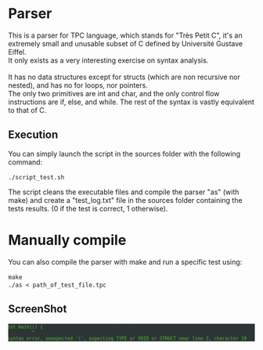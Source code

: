 # Parser
This is a parser for TPC language, which stands for "Très Petit C", it's an extremely small and unusable subset of C defined by Université Gustave Eiffel.<br/>
It only exists as a very interesting exercise on syntax analysis.<br/><br/>
It has no data structures except for structs (which are non recursive nor nested), and has no for loops, nor pointers.<br/> The only two primitives are int and char, and the only control flow instructions are if, else, and while. The rest of the syntax is vastly equivalent to that of C.

## Execution
You can simply launch the script in the sources folder with the following command:
```
./script_test.sh 
```
The script cleans the executable files and compile the parser "as" (with make) and create a "test_log.txt" file in the sources folder containing the
tests results. (0 if the test is correct, 1 otherwise).

# Manually compile
You can also compile the parser with make and run a specific test using:
```
make
./as < path_of_test_file.tpc
```
## ScreenShot
![Example1](img/ex.png)
